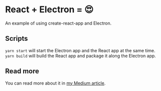 
# React + Electron = 😍

An example of using create-react-app and Electron.

## Scripts
```yarn start``` will start the Electron app and the React app at the same time.  
```yarn build``` will build the React app and package it along the Electron app.

## Read more
You can read more about it in [my Medium article](https://medium.com/@kitze/%EF%B8%8F-from-react-to-an-electron-app-ready-for-production-a0468ecb1da3).
